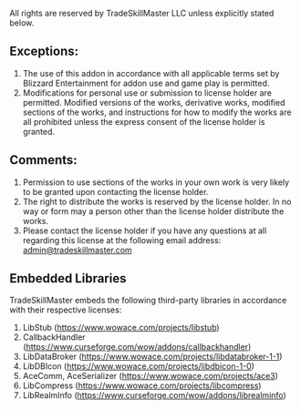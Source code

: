 All rights are reserved by TradeSkillMaster LLC unless explicitly stated below.

## Exceptions:

1. The use of this addon in accordance with all applicable terms set by Blizzard Entertainment for addon use and game play is permitted.
2. Modifications for personal use or submission to license holder are permitted. Modified versions of the works, derivative works, modified sections of the works, and instructions for how to modify the works are all prohibited unless the express consent of the license holder is granted.

## Comments:

1. Permission to use sections of the works in your own work is very likely to be granted upon contacting the license holder.
2. The right to distribute the works is reserved by the license holder. In no way or form may a person other than the license holder distribute the works.
3. Please contact the license holder if you have any questions at all regarding this license at the following email address: admin@tradeskillmaster.com

## Embedded Libraries

TradeSkillMaster embeds the following third-party libraries in accordance with their respective licenses:

1. LibStub (https://www.wowace.com/projects/libstub)
2. CallbackHandler (https://www.curseforge.com/wow/addons/callbackhandler)
3. LibDataBroker (https://www.wowace.com/projects/libdatabroker-1-1)
4. LibDBIcon (https://www.wowace.com/projects/libdbicon-1-0)
5. AceComm, AceSerializer (https://www.wowace.com/projects/ace3)
6. LibCompress (https://www.wowace.com/projects/libcompress)
7. LibRealmInfo (https://www.curseforge.com/wow/addons/librealminfo)
